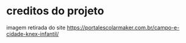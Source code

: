 # creditos do projeto 
imagem retirada do site 
https://portalescolarmaker.com.br/campo-e-cidade-knex-infantil/